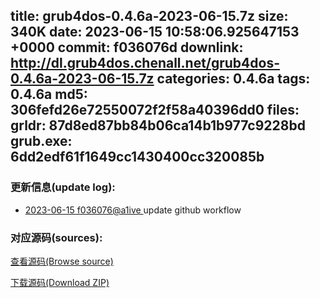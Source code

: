 title: grub4dos-0.4.6a-2023-06-15.7z
size: 340K
date: 2023-06-15 10:58:06.925647153 +0000
commit: f036076d
downlink: http://dl.grub4dos.chenall.net/grub4dos-0.4.6a-2023-06-15.7z
categories: 0.4.6a
tags: 0.4.6a
md5: 306fefd26e72550072f2f58a40396dd0
files:
  grldr: 87d8ed87bb84b06ca14b1b977c9228bd
  grub.exe: 6dd2edf61f1649cc1430400cc320085b
---

### 更新信息(update log):
  * [2023-06-15 f036076@a1ive ](https://github.com/chenall/grub4dos/commit/f036076d3bf5a140ee2fb5bb9aee34b1d7bea0d8)     update github workflow


### 对应源码(sources):
  [查看源码(Browse source)](https://github.com/chenall/grub4dos/tree/f036076d3bf5a140ee2fb5bb9aee34b1d7bea0d8)

  [下载源码(Download ZIP)](https://github.com/chenall/grub4dos/archive/f036076d3bf5a140ee2fb5bb9aee34b1d7bea0d8.zip)
